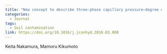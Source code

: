 ```yaml
---
title: "New concept to describe three-phase capillary pressure–degree of saturation relationship in porous media"
categories:
  - Journal
tags:
  - Soil contamination
link: https://doi.org/10.1016/j.jconhyd.2018.03.008
---
```


Keita Nakamura, Mamoru Kikumoto
